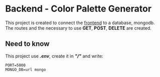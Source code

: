 # Backend - Color Palette Generator

This project is created to connect the [frontend](https://github.com/jQta/react-color-palette-generator) to a database, mongodb. The routes and the necessary to use **GET**, **POST**, **DELETE** are created.

## Need to know

This project use ***.env***, create it in ***"/"*** and write:

```
PORT=5000
MONGO_DB=url mongo
```
